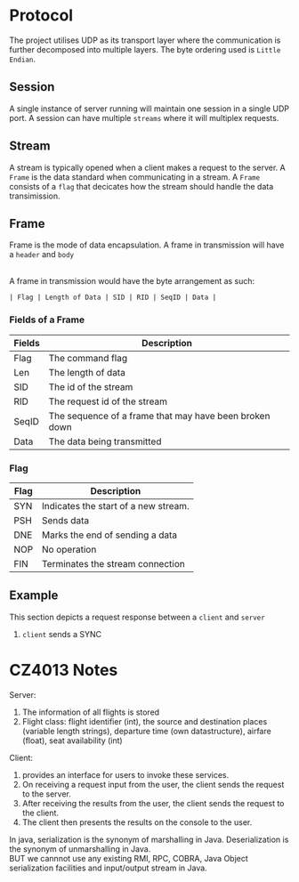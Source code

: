 # Protocol
The project utilises UDP as its transport layer where the communication is further decomposed into multiple layers. The byte ordering used is `Little Endian`.

## Session
A single instance of server running will maintain one session in a single UDP port. A session can have multiple `streams` where it will multiplex requests. 

## Stream
A stream is typically opened when a client makes a request to the server. A `Frame` is the data standard when communicating in a stream. A `Frame` consists of a `flag` that decicates how the stream should handle the data transimission. 

## Frame
Frame is the mode of data encapsulation. A frame in transmission will have a `header` and `body`

<br/>
A frame in transmission would have the byte arrangement as such:

```
| Flag | Length of Data | SID | RID | SeqID | Data |
```
### Fields of a Frame
| Fields | Description                |
|--------|----------------------------|
| Flag   | The command flag           |
| Len    | The length of data         |
| SID    | The id of the stream       |
| RID    | The request id of the stream       |
| SeqID  | The sequence of a frame that may have been broken down |
| Data   | The data being transmitted |

### Flag
| Flag | Description                          |
|------|--------------------------------------|
| SYN  | Indicates the start of a new stream. |
| PSH  | Sends data                           |
| DNE  | Marks the end of sending a data      |
| NOP  | No operation                         |
| FIN  | Terminates the stream connection     |

## Example
This section depicts a request response between a `client` and `server`
1. `client` sends a SYNC

# CZ4013 Notes 
Server: <br>
1. The information of all flights is stored
2. Flight class: flight identifier (int), the source and destination places (variable length strings), departure time (own datastructure), airfare (float), seat availability (int)


Client: <br>
1. provides an interface for users to invoke these services. 
2. On receiving a request input from the user, the client sends the request to the server. 
3. After receiving the results from the user, the client sends the request to the client. 
4. The client then presents the results on the console to the user. 

In java, serialization is the synonym of marshalling in Java. Deserialization is the synonym of unmarshalling in Java. <br>
BUT we cannnot use any existing RMI, RPC, COBRA, Java Object serialization facilities and input/output stream in Java.


